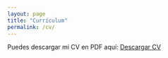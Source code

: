 ```yaml
---
layout: page
title: "Currículum"
permalink: /cv/
---
```


Puedes descargar mi CV en PDF aquí: [Descargar CV](/assets/files/CV_ultimate.pdf)
